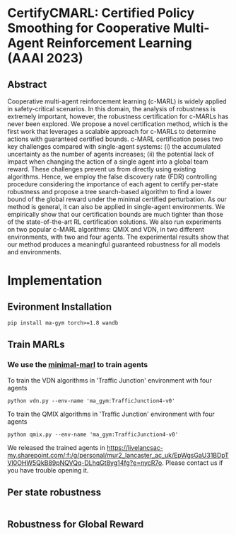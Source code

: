 # CertifyCMARL: Certified Policy Smoothing for Cooperative Multi-Agent Reinforcement Learning (AAAI 2023)

## Abstract
Cooperative multi-agent reinforcement learning (c-MARL) is widely applied in safety-critical scenarios. In this domain, the analysis of robustness is extremely important, however, the robustness certification for c-MARLs has never been explored. We propose a novel certification method, which is the first work that leverages a scalable approach for c-MARLs to determine actions with guaranteed certified bounds. c-MARL certification poses two key challenges compared with single-agent systems: (i) the accumulated uncertainty as the number of agents increases; (ii) the potential lack of impact when changing the action of a single agent into a global team reward. These challenges prevent us from directly using existing algorithms. Hence, we employ the false discovery rate (FDR) controlling procedure considering the importance of each agent to certify per-state robustness and propose a tree search-based algorithm to find a lower bound of the global reward under the minimal certified perturbation. As our method is general, it can also be applied in single-agent environments. We empirically show that our certification bounds are much tighter than those of the state-of-the-art RL certification solutions. We also run experiments on two popular c-MARL algorithms: QMIX and VDN, in two different environments,
with two and four agents. The experimental results show that our method produces a meaningful guaranteed robustness for all models and environments.

##

# Implementation
## Evironment Installation
```
pip install ma-gym torch>=1.8 wandb
```
## Train MARLs
### We use the [minimal-marl](https://github.com/koulanurag/minimal-marl) to train agents

To train the VDN algorithms in 'Traffic Junction' environment with four agents
```
python vdn.py --env-name 'ma_gym:TrafficJunction4-v0'
```

To train the QMIX algorithms in 'Traffic Junction' environment with four agents
```
python qmix.py --env-name 'ma_gym:TrafficJunction4-v0'
```
We released the trained agents in https://livelancsac-my.sharepoint.com/:f:/g/personal/mur2_lancaster_ac_uk/EpWgsGaU31BDpTVl0OHW5QkB89pNQVQq-DLhqGt8yg14fg?e=nycR7o. 
Please contact us if you have trouble opening it.
## Per state robustness
```

```
## Robustness for Global Reward



